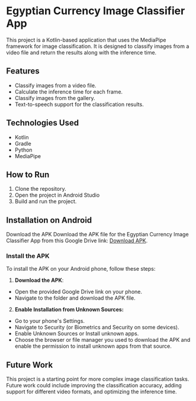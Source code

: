 # Egyptian Currency Image Classifier App

This project is a Kotlin-based application that uses the MediaPipe framework for image classification. It is designed to classify images from a video file and return the results along with the inference time.

## Features

- Classify images from a video file.
- Calculate the inference time for each frame.
- Classify images from the gallery.
- Text-to-speech support for the classification results.

## Technologies Used

- Kotlin
- Gradle
- Python
- MediaPipe

## How to Run

1. Clone the repository.
2. Open the project in Android Studio 
3. Build and run the project.

## Installation on Android
Download the APK
Download the APK file for the Egyptian Currency Image Classifier App from this Google Drive link: [Download APK](https://drive.google.com/drive/folders/1I6ZV_axkGoVWkaAdX2xrYtlteziPt271?usp=sharing).

### Install the APK
To install the APK on your Android phone, follow these steps:

1. **Download the APK**:

- Open the provided Google Drive link on your phone.
- Navigate to the folder and download the APK file.

2. **Enable Installation from Unknown Sources:**
- Go to your phone's Settings.
- Navigate to Security (or Biometrics and Security on some devices).
- Enable Unknown Sources or Install unknown apps.
- Choose the browser or file manager you used to download the APK and enable the permission to install unknown apps from that source.

## Future Work

This project is a starting point for more complex image classification tasks. Future work could include improving the classification accuracy, adding support for different video formats, and optimizing the inference time.
